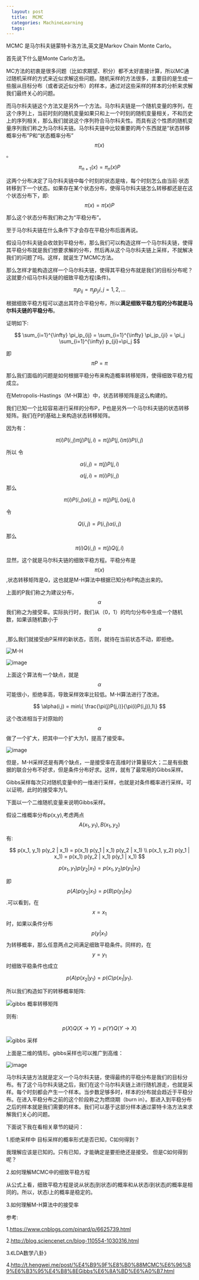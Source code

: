 ```yaml
---
  layout: post
  title:  MCMC
  categories: MachineLearning
  tags:
--- 
```



MCMC 是马尔科夫链蒙特卡洛方法,英文是Markov Chain Monte Carlo。

首先说下什么是Monte Carlo方法。

MC方法的初衷是很多问题（比如求期望、积分）都不太好直接计算，所以MC通过随机采样的方式来近似求解这些问题。随机采样的方法很多，主要目的是生成一些服从目标分布（或者说近似分布）的样本，通过对这些采样的样本的分析来求解我们最终关心的问题。

而马尔科夫链这个方法又是另外一个方法。马尔科夫链是一个随机变量的序列，在这个序列上，当前时刻的随机变量如果只和上一个时刻的随机变量相关，不和历史上的序列相关，那么我们就说这个序列符合马尔科夫性。而具有这个性质的随机变量序列我们称之为马尔科夫链。马尔科夫链中比较重要的两个东西就是“状态转移概率分布”P和“状态概率分布”$$\pi(x)$$。

$$
\pi_{n+1}(x)=\pi_n(x)P
$$

这两个分布决定了马尔科夫链中每个时刻的状态是啥，每个时刻怎么由当前·状态转移到下一个状态。如果存在某个状态分布，使得马尔科夫链怎么转移都还是在这个状态分布下，即:
$$
\pi(x)=\pi(x)P
$$

那么这个状态分布我们称之为“平稳分布”。

至于马尔科夫链在什么条件下才会存在平稳分布后面再说。

假设马尔科夫链会收敛到平稳分布，那么我们可以构造这样一个马尔科夫链，使得其平稳分布就是我们想要求解的分布，然后再从这个马尔科夫链上采样，不就解决我们的问题了吗。这样，就诞生了MCMC方法。

那么怎样才能构造这样一个马尔科夫链，使得其平稳分布就是我们的目标分布呢？这就要介绍马尔科夫链的细致平稳方程(条件)。

$$
\pi_ip_{ij}=\pi_jp_{ji} i,j=1,2,...
$$

根据细致平稳方程可以退出其符合平稳分布，所以**满足细致平稳方程的分布就是马尔科夫链的平稳分布**。

证明如下:

$$
\sum_{i=1}^{\infty} \pi_ip_{ij} = \sum_{i=1}^{\infty} \pi_jp_{ji} = \pi_j \sum_{i=1}^{\infty} p_{ji}=\pi_j
$$

即
$$
\pi P = \pi
$$

那么我们面临的问题是如何根据平稳分布来构造概率转移矩阵，使得细致平稳方程成立。


在Metropolis-Hastings（M-H算法）中，状态转移矩阵是这么构建的。

我们已知一个比较容易进行采样的分布P，P也是另外一个马尔科夫链的状态转移矩阵。我们在P的基础上来构造状态转移矩阵。


因为有：

$$
\pi(i)P(i,j)\pi(j)P(j,i)=\pi(j)P(j,i)\pi(i)P(i,j)
$$

所以
令

$$
\alpha(i,j) = \pi (j)P(j,i)
$$

$$
\alpha(j,i) = \pi (i)P(i,j)
$$

那么

$$
\pi (i)P(i,j)\alpha(i,j)=\pi(j)P(j,i)\alpha(j,i)
$$

令

$$
Q(i,j)=P(i,j)\alpha(i,j)
$$

那么

$$
\pi(i)Q(i,j)=\pi(j)Q(j,i)
$$

显然，这个就是马尔科夫链的细致平稳方程。平稳分布是$$\pi(x)$$,状态转移矩阵是Q，这也就是M-H算法中根据已知分布P构造出来的。

上面的P我们称之为建议分布，$$\alpha$$我们称之为接受率。实际执行时，我们从（0，1）的均匀分布中生成一个随机数，如果该随机数小于$$\alpha$$,那么我们就接受由P采样的新状态，否则，就待在当前状态不动，即拒绝。

![M-H](https://user-images.githubusercontent.com/1762074/106372873-2ff5da00-63af-11eb-9f38-2ac45c09e0e4.png)


![image](https://user-images.githubusercontent.com/1762074/106372928-a09cf680-63af-11eb-8ef5-86c618cc74cb.png)



上面这个算法有一个缺点，就是$$\alpha$$可能很小，拒绝率高，导致采样效率比较低。M-H算法进行了改进。

$$
\alpha(i,j) = min\{ \frac{\pi(j)P(j,i)}{\pi(i)P(i,j)},1\}
$$

这个改进相当于对原始的$$\alpha$$做了一个扩大，把其中一个扩大为1，提高了接受率。

![image](https://user-images.githubusercontent.com/1762074/106372971-3a64a380-63b0-11eb-902d-fa89de022986.png)


但是，M-H采样还是有两个缺点，一是接受率在高维时计算量较大；二是有些数据的联合分布不好求，但是条件分布好求。这样，就有了最常用的Gibbs采样。

Gibbs采样每次只对随机变量中的一维进行采样，也就是对条件概率进行采样。可以证明，此时的接受率为1。

下面以一个二维随机变量来说明Gibbs采样。

假设二维概率分布p(x,y),考虑两点$$A(x_1,y_1),B(x_1,y_2)$$

有:

$$
p(x_1, y_1) p(y_2 | x_1) = p(x_1) p(y_1 | x_1) p(y_2 | x_1) \\
p(x_1, y_2) p(y_1 | x_1) = p(x_1) p(y_2 | x_1) p(y_1 | x_1)
$$

$$
p(x_1, y_1)p(y_2|x_1) = p(x_1, y_2)p(y_1|x_1)
$$

即
$$
p(A)p(y_2|x_1) = p(B)p(y_1|x_1)
$$
.可以看到，在 $$x=x_1$$ 时，如果以条件分布 $$p(y|x_1)$$ 为转移概率，那么任意两点之间满足细致平稳条件。同样的，在 $$y=y_1$$ 时细致平稳条件也成立

$$
p(A)p(x_2|y_1) = p(C)p(x_1|y_1).
$$

所以我们构造如下的转移概率矩阵:

![gibbs 概率转移矩阵](https://user-images.githubusercontent.com/1762074/105628731-9f347100-5e79-11eb-90c0-0ff986fb2aa8.png)

则有:

$$
p(X)Q(X \rightarrow Y ) = p(Y )Q(Y \rightarrow X)
$$

![gibbs 采样](https://user-images.githubusercontent.com/1762074/105626374-25e15200-5e6a-11eb-9e54-6360ad3e5241.png)


上面是二维的情形。gibbs采样也可以推广到高维：


![image](https://user-images.githubusercontent.com/1762074/106373290-ead3a700-63b2-11eb-9a84-25ba36476e01.png)



马尔科夫链方法就是定义一个马尔科夫链，使得最终的平稳分布是我们的目标分布。有了这个马尔科夫链之后，我们在这个马尔科夫链上进行随机游走，也就是采样。每个时刻都会产生一个样本。当步数足够多时，样本的分布就会趋近于平稳分布。在进入平稳分布之前的这个阶段称之为燃烧期（burn in）。那进入到平稳分布之后的样本就是我们需要的样本。我们可以基于这部分样本通过蒙特卡洛方法来求解我们关心的问题。

下面说下我在看相关章节的疑问：

1.拒绝采样中 目标采样的概率形式是否已知，C如何得到？

我理解应该是已知的。只有已知，才能确定是要拒绝还是接受。
但是C如何得到呢？

2.如何理解MCMC中的细致平稳方程

从公式上看，细致平稳方程是说从状态j到状态i的概率和从状态i到状态j的概率是相同的。所以，状态i上的概率是稳定的。


3.如何理解M-H算法中的接受率

参考:

1.https://www.cnblogs.com/pinard/p/6625739.html

2.http://blog.sciencenet.cn/blog-110554-1030316.html

3.《LDA数学八卦》

4.http://t.hengwei.me/post/%E4%B9%9F%E8%B0%88MCMC%E6%96%B9%E6%B3%95%E4%B8%8EGibbs%E6%8A%BD%E6%A0%B7.html
